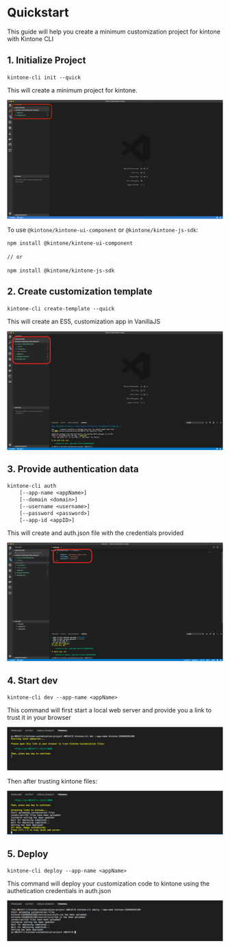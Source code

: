 # Quickstart

This guide will help you create a minimum customization project for kintone with Kintone CLI

## 1. Initialize Project
``
kintone-cli init --quick
``

This will create a minimum project for kintone.

![Minimum project](./img/project.png)

To use `@kintone/kintone-ui-component` or `@kintone/kintone-js-sdk`:

```
npm install @kintone/kintone-ui-component

// or

npm install @kintone/kintone-js-sdk
```

## 2. Create customization template
``
kintone-cli create-template --quick
``

This will create an ES5, customization app in VanillaJS

![Minimum template](./img/template.png)

## 3. Provide authentication data
```
kintone-cli auth
    [--app-name <appName>]
    [--domain <domain>]
    [--username <username>]
    [--password <password>]
    [--app-id <appID>]
```

This will create and auth.json file with the credentials provided

![Authentication](./img/auth.png)

## 4. Start dev
``
kintone-cli dev --app-name <appName>
``

This command will first start a local web server and provide you a link to trust it in your browser

![Local web server](./img/localws.png)

Then after trusting kintone files:

![Develope](./img/dev.png)

## 5. Deploy
``
kintone-cli deploy --app-name <appName>
``

This command will deploy your customization code to kintone using the authetication credentials in auth.json

![Deploy](./img/deploy.png)